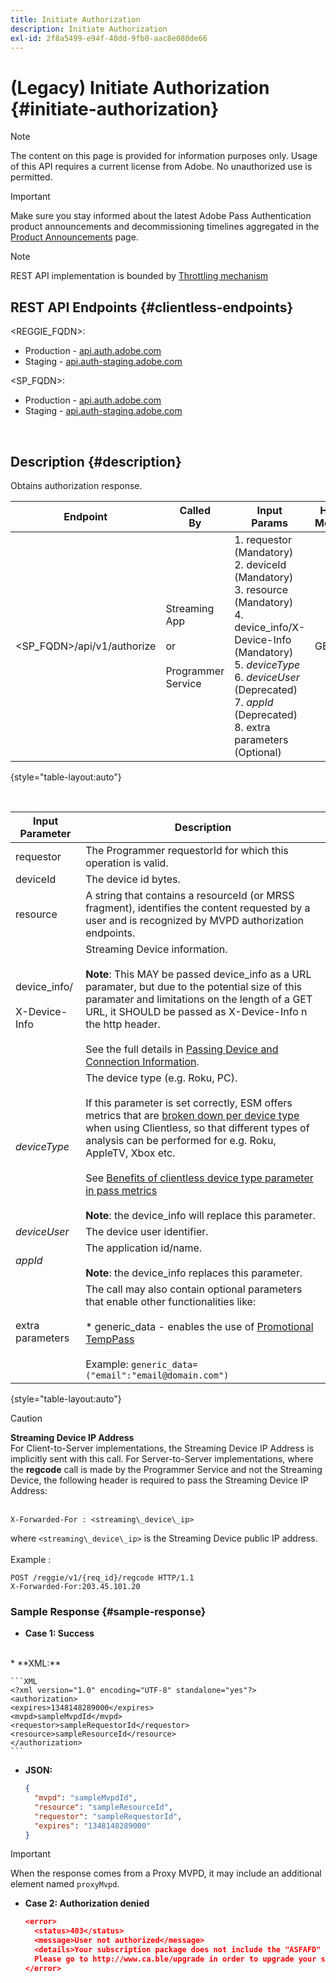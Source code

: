 ```yaml
---
title: Initiate Authorization
description: Initiate Authorization
exl-id: 2f8a5499-e94f-40dd-9fb0-aac8e080de66
---
```

# (Legacy) Initiate Authorization {#initiate-authorization}

>[!NOTE]
>
>The content on this page is provided for information purposes only. Usage of this API requires a current license from Adobe. No unauthorized use is permitted.

>[!IMPORTANT]
>
> Make sure you stay informed about the latest Adobe Pass Authentication product announcements and decommissioning timelines aggregated in the [Product Announcements](/help/authentication/product-announcements.md) page.

>[!NOTE]
>
> REST API implementation is bounded by [Throttling mechanism](/help/authentication/integration-guide-programmers/throttling-mechanism.md)

## REST API Endpoints {#clientless-endpoints}

<REGGIE_FQDN>:

* Production - [api.auth.adobe.com](http://api.auth.adobe.com/)
* Staging - [api.auth-staging.adobe.com](http://api.auth-staging.adobe.com/)

<SP_FQDN>:

* Production - [api.auth.adobe.com](http://api.auth.adobe.com/)
* Staging - [api.auth-staging.adobe.com](http://api.auth-staging.adobe.com/)

</br>

## Description {#description}

Obtains authorization response. 

| Endpoint | Called  </br>By | Input   </br>Params | HTTP  </br>Method | Response | HTTP  </br>Response |
| --- | --- | --- | --- | --- | --- |
| <SP_FQDN>/api/v1/authorize | Streaming App</br></br>or</br></br>Programmer Service | 1.  requestor (Mandatory)</br>2.  deviceId (Mandatory)</br>3.  resource (Mandatory)</br>4.  device_info/X-Device-Info (Mandatory)</br>5.  _deviceType_</br>6.  _deviceUser_ (Deprecated)</br>7.  _appId_ (Deprecated)</br>8.  extra parameters (Optional) | GET | XML or JSON containing authorization details or error details if unsuccessful. See samples below. | 200 - Success  </br>403 - No Success |

{style="table-layout:auto"}

</br>


| Input Parameter | Description                                                                                                                                                                                                                                                                                                                                                                                                                                                                                                                                                                                                                                                                                      |
| --- |--------------------------------------------------------------------------------------------------------------------------------------------------------------------------------------------------------------------------------------------------------------------------------------------------------------------------------------------------------------------------------------------------------------------------------------------------------------------------------------------------------------------------------------------------------------------------------------------------------------------------------------------------------------------------------------------------|
| requestor | The Programmer requestorId for which this operation is valid.                                                                                                                                                                                                                                                                                                                                                                                                                                                                                                                                                                                                                                    |
| deviceId | The device id bytes.                                                                                                                                                                                                                                                                                                                                                                                                                                                                                                                                                                                                                                                                             |
| resource | A string that contains a resourceId (or MRSS fragment), identifies the content requested by a user and is recognized by MVPD authorization endpoints.                                                                                                                                                                                                                                                                                                                                                                                                                                                                                                                                            |
| device_info/</br></br>X-Device-Info | Streaming Device information.</br></br>**Note**: This MAY be passed device_info as a URL paramater, but due to the potential size of this paramater and limitations on the length of a GET URL, it SHOULD be passed as X-Device-Info n the http header. </br></br>See the full details in [Passing Device and Connection Information](/help/authentication/integration-guide-programmers/legacy/client-information/passing-client-information-device-connection-and-application.md).                                                                                                                                                                                                             |
| _deviceType_ | The device type (e.g. Roku, PC).</br></br>If this parameter is set correctly, ESM offers metrics that are [broken down per device type](/help/authentication/integration-guide-programmers/features-premium/esm/entitlement-service-monitoring-overview.md#clientless_device_type) when using Clientless, so that different types of analysis can be performed for e.g. Roku, AppleTV, Xbox etc.</br></br>See [Benefits of clientless device type parameter in pass metrics](/help/authentication/integration-guide-programmers/legacy/notes-technical/benefits-of-using-the-clientless-devicetype-parameter-in-pass-metrics.md)</br></br>**Note**: the device_info will replace this parameter. |
| _deviceUser_ | The device user identifier.                                                                                                                                                                                                                                                                                                                                                                                                                                                                                                                                                                                                                                                                      |
| _appId_ | The application id/name. </br></br>**Note**: the device_info replaces this parameter.                                                                                                                                                                                                                                                                                                                                                                                                                                                                                                                                                                                                            |
| extra parameters | The call may also contain optional parameters that enable other functionalities like:</br></br>* generic_data - enables the use of [Promotional TempPass](/help/authentication/integration-guide-programmers/features-premium/temporary-access/temp-pass-feature.md#promotional-temp-pass)</br></br>Example: `generic_data=("email":"email@domain.com")`                                                                                                                                                                                                                                                                                                                                         |

{style="table-layout:auto"}

>[!CAUTION]
>
>**Streaming Device IP Address**</br>
>For Client-to-Server implementations, the Streaming Device IP Address is implicitly sent with this call.  For Server-to-Server implementations, where the **regcode** call is made by the Programmer Service and not the Streaming Device, the following header is required to pass the Streaming Device IP Address:</br></br>
>
>```
>X-Forwarded-For : <streaming\_device\_ip>
>```
>
>where `<streaming\_device\_ip>` is the Streaming Device public IP address.</br></br>
>Example :</br>
>
>```
>POST /reggie/v1/{req_id}/regcode HTTP/1.1
>X-Forwarded-For:203.45.101.20
>```
>


### Sample Response {#sample-response}

* **Case 1: Success**
</br>
  * **XML:**
  </br>
  
    ```XML
    <?xml version="1.0" encoding="UTF-8" standalone="yes"?>
    <authorization>
    <expires>1348148289000</expires>
    <mvpd>sampleMvpdId</mvpd>
    <requestor>sampleRequestorId</requestor>
    <resource>sampleResourceId</resource>
    </authorization>
    ```



  * **JSON:**

    ```JSON
    {
      "mvpd": "sampleMvpdId",
      "resource": "sampleResourceId",
      "requestor": "sampleRequestorId",
      "expires": "1348148289000"
    }
    ```

  >[!IMPORTANT]
  >
  >When the response comes from a Proxy MVPD, it may include an additional element named `proxyMvpd`. 

 

* **Case 2: Authorization denied**


  ```JSON 
  <error>
    <status>403</status>
    <message>User not authorized</message>
    <details>Your subscription package does not include the "ASFAFD" channel.
    Please go to http://www.ca.ble/upgrade in order to upgrade your subscription.</details>
  </error>
  ```
